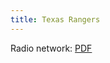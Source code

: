 ```yaml
---
title: Texas Rangers
---
```

Radio network: [PDF](http://texas.rangers.mlb.com/tex/download/y2017/2017_Texas_Rangers_Radio_Network.pdf)
